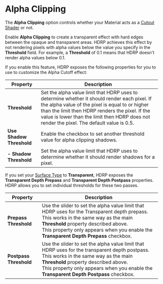 # Alpha Clipping

The **Alpha Clipping** option controls whether your Material acts as a [Cutout Shader](https://docs.unity3d.com/Manual/StandardShaderMaterialParameterRenderingMode.html) or not.

Enable **Alpha Clipping** to create a transparent effect with hard edges between the opaque and transparent areas. HDRP achieves this effect by not rendering pixels with alpha values below the value you specify in the **Threshold** field. For example, a **Threshold** of 0.1 means that HDRP doesn't render alpha values below 0.1.

If you enable this feature, HDRP exposes the following properties for you to use to customize the Alpha Cutoff effect:

| Property                 | Description                                                  |
| ------------------------ | ------------------------------------------------------------ |
| **Threshold**            | Set the alpha value limit that HDRP uses to determine whether it should render each pixel. If the alpha value of the pixel is equal to or higher than the limit then HDRP renders the pixel. If the value is lower than the limit then HDRP does not render the pixel. The default value is 0.5. |
| **Use Shadow Threshold** | Enable the checkbox to set another threshold value for alpha clipping shadows. |
| **- Shadow Threshold**   | Set the alpha value limit that HDRP uses to determine whether it should render shadows for a pixel. |

If you set your [Surface Type](Surface-Type.html) to **Transparent**, HDRP exposes the **Transparent Depth Prepass** and **Transparent Depth Postpass** properties. HDRP allows you to set individual thresholds for these two passes.

| Property                      | Description                                                  |
| ----------------------------- | ------------------------------------------------------------ |
| **Prepass Threshold**  | Use the slider to set the alpha value limit that HDRP uses for the Transparent depth prepass. This works in the same way as the main **Threshold** property described above.<br />This property only appears when you enable the **Transparent Depth Prepass** checkbox. |
| **Postpass Threshold** | Use the slider to set the alpha value limit that HDRP uses for the transparent depth postpass. This works in the same way as the main **Threshold** property described above.<br />This property only appears when you enable the **Transparent Depth Postpass** checkbox. |

